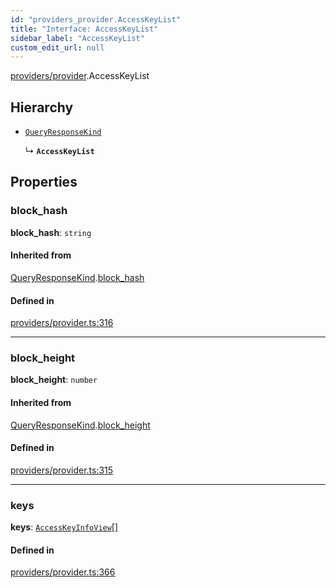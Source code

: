 ```yaml
---
id: "providers_provider.AccessKeyList"
title: "Interface: AccessKeyList"
sidebar_label: "AccessKeyList"
custom_edit_url: null
---
```


[providers/provider](../modules/providers_provider.md).AccessKeyList

## Hierarchy

- [`QueryResponseKind`](providers_provider.QueryResponseKind.md)

  ↳ **`AccessKeyList`**

## Properties

### block\_hash

 **block\_hash**: `string`

#### Inherited from

[QueryResponseKind](providers_provider.QueryResponseKind.md).[block_hash](providers_provider.QueryResponseKind.md#block_hash)

#### Defined in

[providers/provider.ts:316](https://github.com/maxhr/near--near-api-js/blob/81563440/packages/near-api-js/src/providers/provider.ts#L316)

___

### block\_height

 **block\_height**: `number`

#### Inherited from

[QueryResponseKind](providers_provider.QueryResponseKind.md).[block_height](providers_provider.QueryResponseKind.md#block_height)

#### Defined in

[providers/provider.ts:315](https://github.com/maxhr/near--near-api-js/blob/81563440/packages/near-api-js/src/providers/provider.ts#L315)

___

### keys

 **keys**: [`AccessKeyInfoView`](providers_provider.AccessKeyInfoView.md)[]

#### Defined in

[providers/provider.ts:366](https://github.com/maxhr/near--near-api-js/blob/81563440/packages/near-api-js/src/providers/provider.ts#L366)
